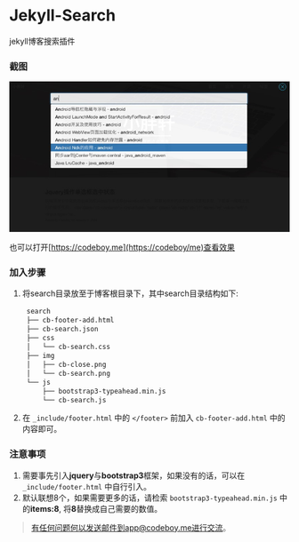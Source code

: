 # Jekyll-Search


jekyll博客搜索插件

### 截图

![jekyll-search.jpg](jekyll-search.jpg)

也可以打开[https://codeboy.me](https://codeboy/me)查看效果


### 加入步骤

1. 将search目录放至于博客根目录下，其中search目录结构如下:

		search
		├── cb-footer-add.html
		├── cb-search.json
		├── css
		│   └── cb-search.css
		├── img
		│   ├── cb-close.png
		│   └── cb-search.png
		└── js
		    ├── bootstrap3-typeahead.min.js
		    └── cb-search.js


2. 在 `_include/footer.html` 中的 `</footer>` 前加入 `cb-footer-add.html` 中的内容即可。 


### 注意事项

1. 需要事先引入**jquery**与**bootstrap3**框架，如果没有的话，可以在`_include/footer.html` 中自行引入。
2. 默认联想8个，如果需要更多的话，请检索 `bootstrap3-typeahead.min.js` 中的**items:8**, 将**8**替换成自己需要的数值。

> 有任何问题何以发送邮件到app@codeboy.me进行交流。


